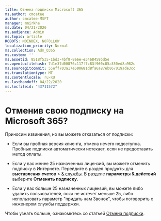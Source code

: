 ```yaml
---
title: Отмена подписки Microsoft 365
ms.author: cmcatee
author: cmcatee-MSFT
manager: mnirkhe
ms.date: 04/21/2020
ms.audience: Admin
ms.topic: article
ROBOTS: NOINDEX, NOFOLLOW
localization_priority: Normal
ms.collection: Adm_O365
ms.custom: ''
ms.assetid: 8518f535-1bd3-4bf0-8e6e-e3468459bd5e
ms.openlocfilehash: 7d1e37d00876c117f7c83f960c05a350ed8a982c
ms.sourcegitcommit: 55eff703a17e500681d8fa6a87eb067019ade3cc
ms.translationtype: MT
ms.contentlocale: ru-RU
ms.lasthandoff: 04/22/2020
ms.locfileid: "43711572"
---
```

# <a name="cancelling-your-microsoft-365-subscription"></a>Отменив свою подписку на Microsoft 365?

Приносим извинения, но вы можете отказаться от подписки:
  
- Если вы пробная версия клиента, отмена нечего недоступна. Пробные подписки автоматически истекает, если не предоставить метод оплаты.

- Если у вас менее 25 назначенных лицензий, вы можете отменить подписку в Интернете. Перейдите в раздел продукты для **выставления счетов** \> [& службы](https://go.microsoft.com/fwlink/p/?linkid=842054). В разделе **параметры & действий** выберите **Отменить подписку**.

- Если у вас больше 25 назначенных лицензий, вы можете либо удалить пользователей, пока не истечет меньше 25, либо использовать параметр "придать нам Звонок", чтобы поговорить с инженером службы поддержки.

Чтобы узнать больше, ознакомьтесь со статьей [Отмена подписки](https://docs.microsoft.com/office365/admin/subscriptions-and-billing/cancel-your-subscription).